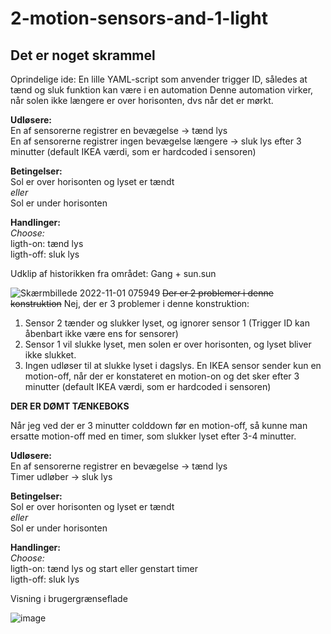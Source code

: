 # 2-motion-sensors-and-1-light

## Det er noget skrammel
<p>Oprindelige ide: En lille YAML-script som anvender trigger ID, således at tænd og sluk funktion kan være i en automation
Denne automation virker, når solen ikke længere er over horisonten, dvs når det er mørkt.</p>
<p><b>Udløsere:</b><br>
En af sensorerne registrer en bevægelse -> tænd lys<br>
En af sensorerne registrer ingen bevægelse længere -> sluk lys efter 3 minutter (default IKEA værdi, som er hardcoded i sensoren)</p>
<p><b>Betingelser:</b><br>
Sol er over horisonten og lyset er tændt<br>
<i>eller</i><br>
Sol er under horisonten</p>
<p><b>Handlinger:</b><br>
<i>Choose:</i><br>
ligth-on: tænd lys<br>
ligth-off: sluk lys
</p>
Udklip af historikken fra området: Gang + sun.sun

![Skærmbillede 2022-11-01 075949](https://user-images.githubusercontent.com/103023823/199177495-ae3647a2-2cdc-4f7e-8b98-5840aae262b7.png)
<del>Der er 2 problemer i denne konstruktion</del> Nej, der er 3 problemer i denne konstruktion:
1. Sensor 2 tænder og slukker lyset, og ignorer sensor 1 (Trigger ID kan åbenbart ikke være ens for sensorer)
2. Sensor 1 vil slukke lyset, men solen er over horisonten, og lyset bliver ikke slukket.
3. Ingen udløser til at slukke lyset i dagslys. En IKEA sensor sender kun en motion-off, når der er konstateret en motion-on og det sker efter 3 minutter (default IKEA værdi, som er hardcoded i sensoren)
<p><b>DER ER DØMT TÆNKEBOKS</b></p>
Når jeg ved der er 3 minutter colddown før en motion-off, så kunne man ersatte motion-off med en timer, som slukker lyset efter 3-4 minutter.
<p><b>Udløsere:</b><br>
En af sensorerne registrer en bevægelse -> tænd lys<br>
Timer udløber -> sluk lys<br>
<p><b>Betingelser:</b><br>
Sol er over horisonten og lyset er tændt<br>
<i>eller</i><br>
Sol er under horisonten</p>
<p><b>Handlinger:</b><br>
<i>Choose:</i><br>
ligth-on: tænd lys og start eller genstart timer<br>
ligth-off: sluk lys
</p>

<p>Visning i brugergrænseflade</p>

![image](https://user-images.githubusercontent.com/103023823/198015505-5aa6042f-2111-4588-bcf5-755066c2a495.png)
